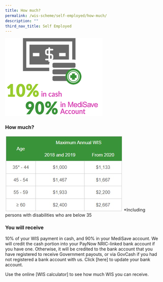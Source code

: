 ```yaml
---
title: How much?
permalink: /wis-scheme/self-employed/how-much/
description: ""
third_nav_title: Self Employed
---
```


![](/images/WIS10.png)


### How much?

![](/images/WIS20.jpeg)
*Including persons with disabilities who are below 35

### You will receive
10% of your WIS payment in cash, and 90% in your MediSave account. We will credit the cash portion into your PayNow NRIC-linked bank account if you have one. Otherwise, it will be credited to the bank account that you have registered to receive Government payouts, or via GovCash if you had not registered a bank account with us. Click [here] to update your bank account.

Use the online [WIS calculator] to see how much WIS you can receive.